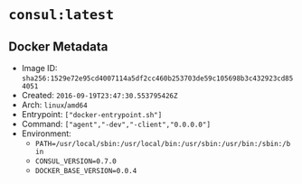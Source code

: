 # `consul:latest`

## Docker Metadata

- Image ID: `sha256:1529e72e95cd4007114a5df2cc460b253703de59c105698b3c432923cd854051`
- Created: `2016-09-19T23:47:30.553795426Z`
- Arch: `linux`/`amd64`
- Entrypoint: `["docker-entrypoint.sh"]`
- Command: `["agent","-dev","-client","0.0.0.0"]`
- Environment:
  - `PATH=/usr/local/sbin:/usr/local/bin:/usr/sbin:/usr/bin:/sbin:/bin`
  - `CONSUL_VERSION=0.7.0`
  - `DOCKER_BASE_VERSION=0.0.4`
